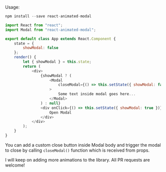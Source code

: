 Usage:

```javascript
npm install --save react-animated-modal
```

```javascript
import React from "react";
import Modal from "react-animated-modal";

export default class App extends React.Component {
    state = {
        showModal: false
    };
    render() {
        let { showModal } = this.state;
        return (
            <div>
                {showModal ? (
                    <Modal
                        closeModal={() => this.setState({ showModal: false })}
                    >
                        Some text inside modal goes here...
                    </Modal>
                ) : null}
                <div onClick={() => this.setState({ showModal: true })}>
                    Open Modal
                </div>
            </div>
        );
    }
}
```

You can add a custom close button inside Modal body and trigger the modal to close by calling `closeModal()` function which is received from props.

I will keep on adding more animations to the library. All PR requests are welcome!
